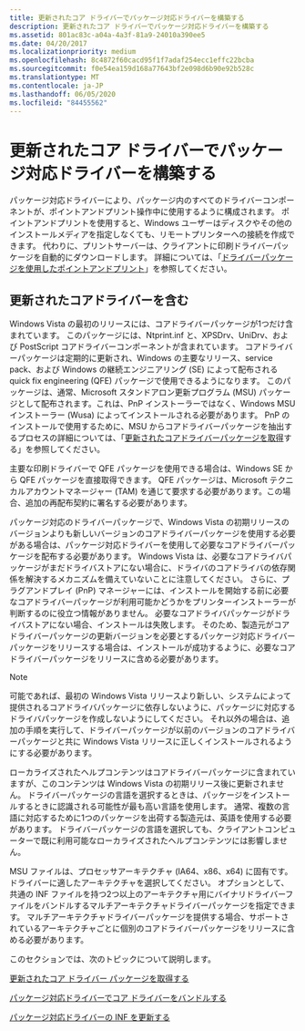 ```yaml
---
title: 更新されたコア ドライバーでパッケージ対応ドライバーを構築する
description: 更新されたコア ドライバーでパッケージ対応ドライバーを構築する
ms.assetid: 801ac83c-a04a-4a3f-81a9-24010a390ee5
ms.date: 04/20/2017
ms.localizationpriority: medium
ms.openlocfilehash: 8c4872f60cacd95f1f7adaf254ecc1effc22bcba
ms.sourcegitcommit: f0e54ea159d168a77643bf2e098d6b90e92b528c
ms.translationtype: MT
ms.contentlocale: ja-JP
ms.lasthandoff: 06/05/2020
ms.locfileid: "84455562"
---
```

# <a name="constructing-a-package-aware-driver-with-updated-core-drivers"></a>更新されたコア ドライバーでパッケージ対応ドライバーを構築する

パッケージ対応ドライバーにより、パッケージ内のすべてのドライバーコンポーネントが、ポイントアンドプリント操作中に使用するように構成されます。 ポイントアンドプリントを使用すると、Windows ユーザーはディスクやその他のインストールメディアを指定しなくても、リモートプリンターへの接続を作成できます。 代わりに、プリントサーバーは、クライアントに印刷ドライバーパッケージを自動的にダウンロードします。 詳細については、「[ドライバーパッケージを使用したポイントアンドプリント](point-and-print-with-driver-packages.md)」を参照してください。

## <a name="including-updated-core-drivers"></a>更新されたコアドライバーを含む

Windows Vista の最初のリリースには、コアドライバーパッケージが1つだけ含まれています。 このパッケージには、Ntprint.inf と、XPSDrv、UniDrv、および PostScript コアドライバーコンポーネントが含まれています。 コアドライバーパッケージは定期的に更新され、Windows の主要なリリース、service pack、および Windows の継続エンジニアリング (SE) によって配布される quick fix engineering (QFE) パッケージで使用できるようになります。 このパッケージは、通常、Microsoft スタンドアロン更新プログラム (MSU) パッケージとして配布されます。これは、PnP インストーラーではなく、Windows MSU インストーラー (Wusa) によってインストールされる必要があります。 PnP のインストールで使用するために、MSU からコアドライバーパッケージを抽出するプロセスの詳細については、「[更新されたコアドライバーパッケージを取得](getting-the-updated-core-driver-package.md)する」を参照してください。

主要な印刷ドライバーで QFE パッケージを使用できる場合は、Windows SE から QFE パッケージを直接取得できます。 QFE パッケージは、Microsoft テクニカルアカウントマネージャー (TAM) を通じて要求する必要があります。この場合、追加の再配布契約に署名する必要があります。

パッケージ対応のドライバーパッケージで、Windows Vista の初期リリースのバージョンよりも新しいバージョンのコアドライバーパッケージを使用する必要がある場合は、パッケージ対応ドライバーを使用して必要なコアドライバーパッケージを配布する必要があります。 Windows Vista は、必要なコアドライバパッケージがまだドライバストアにない場合に、ドライバのコアドライバの依存関係を解決するメカニズムを備えていないことに注意してください。 さらに、プラグアンドプレイ (PnP) マネージャーには、インストールを開始する前に必要なコアドライバーパッケージが利用可能かどうかをプリンターインストーラーが判断するのに役立つ情報がありません。 必要なコアドライバパッケージがドライバストアにない場合、インストールは失敗します。 そのため、製造元がコアドライバーパッケージの更新バージョンを必要とするパッケージ対応ドライバーパッケージをリリースする場合は、インストールが成功するように、必要なコアドライバーパッケージをリリースに含める必要があります。

> [!NOTE]
> 可能であれば、最初の Windows Vista リリースより新しい、システムによって提供されるコアドライバパッケージに依存しないように、パッケージに対応するドライバパッケージを作成しないようにしてください。 それ以外の場合は、追加の手順を実行して、ドライバーパッケージが以前のバージョンのコアドライバーパッケージと共に Windows Vista リリースに正しくインストールされるようにする必要があります。

ローカライズされたヘルプコンテンツはコアドライバーパッケージに含まれていますが、このコンテンツは Windows Vista の初期リリース後に更新されません。 ドライバーパッケージの言語を選択するときは、パッケージをインストールするときに認識される可能性が最も高い言語を使用します。 通常、複数の言語に対応するために1つのパッケージを出荷する製造元は、英語を使用する必要があります。 ドライバーパッケージの言語を選択しても、クライアントコンピューターで既に利用可能なローカライズされたヘルプコンテンツには影響しません。

MSU ファイルは、プロセッサアーキテクチャ (IA64、x86、x64) に固有です。 ドライバーに適したアーキテクチャを選択してください。 オプションとして、共通の INF ファイルを持つ2つ以上のアーキテクチャ用にバイナリドライバーファイルをバンドルするマルチアーキテクチャドライバーパッケージを指定できます。 マルチアーキテクチャドライバーパッケージを提供する場合、サポートされているアーキテクチャごとに個別のコアドライバーパッケージをリリースに含める必要があります。

このセクションでは、次のトピックについて説明します。

[更新されたコア ドライバー パッケージを取得する](getting-the-updated-core-driver-package.md)

[パッケージ対応ドライバーでコア ドライバーをバンドルする](bundling-the-core-driver-with-your-package-aware-driver.md)

[パッケージ対応ドライバーの INF を更新する](updating-your-package-aware-driver-s-inf.md)
